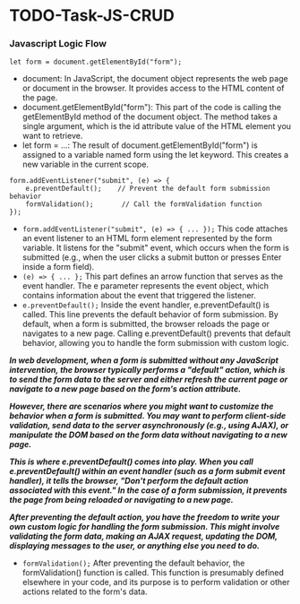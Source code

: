 # TODO-Task-JS-CRUD
### Javascript Logic Flow
```
let form = document.getElementById("form");
```
* document: In JavaScript, the document object represents the web page or document in the browser. It provides access to the HTML content of the page.
* document.getElementById("form"): This part of the code is calling the getElementById method of the document object. The method takes a single argument, which is the id attribute value of the HTML element you want to retrieve.
* let form = ...: The result of document.getElementById("form") is assigned to a variable named form using the let keyword. This creates a new variable in the current scope.
```
form.addEventListener("submit", (e) => {
    e.preventDefault();    // Prevent the default form submission behavior
    formValidation();       // Call the formValidation function
});
```
* `form.addEventListener("submit", (e) => { ... });` This code attaches an event listener to an HTML form element represented by the form variable. It listens for the "submit" event, which occurs when the form is submitted (e.g., when the user clicks a submit button or presses Enter inside a form field).
* `(e) => { ... };` This part defines an arrow function that serves as the event handler. The e parameter represents the event object, which contains information about the event that triggered the listener.
* `e.preventDefault();` Inside the event handler, e.preventDefault() is called. This line prevents the default behavior of form submission. By default, when a form is submitted, the browser reloads the page or navigates to a new page. Calling e.preventDefault() prevents that default behavior, allowing you to handle the form submission with custom logic.

***In web development, when a form is submitted without any JavaScript intervention, the browser typically performs a "default" action, which is to send the form data to the server and either refresh the current page or navigate to a new page based on the form's action attribute.***

***However, there are scenarios where you might want to customize the behavior when a form is submitted. You may want to perform client-side validation, send data to the server asynchronously (e.g., using AJAX), or manipulate the DOM based on the form data without navigating to a new page.***

***This is where e.preventDefault() comes into play. When you call e.preventDefault() within an event handler (such as a form submit event handler), it tells the browser, "Don't perform the default action associated with this event." In the case of a form submission, it prevents the page from being reloaded or navigating to a new page.***

***After preventing the default action, you have the freedom to write your own custom logic for handling the form submission. This might involve validating the form data, making an AJAX request, updating the DOM, displaying messages to the user, or anything else you need to do.***
* `formValidation();` After preventing the default behavior, the formValidation() function is called. This function is presumably defined elsewhere in your code, and its purpose is to perform validation or other actions related to the form's data.